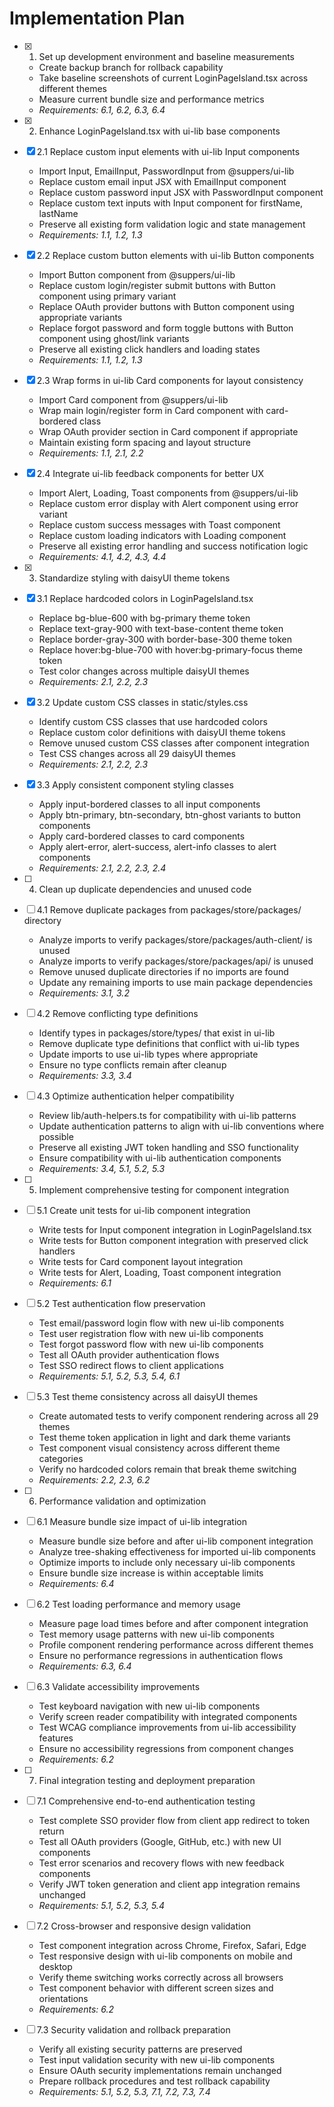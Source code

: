 # Implementation Plan

- [x] 1. Set up development environment and baseline measurements
  - Create backup branch for rollback capability
  - Take baseline screenshots of current LoginPageIsland.tsx across different themes
  - Measure current bundle size and performance metrics
  - _Requirements: 6.1, 6.2, 6.3, 6.4_

- [x] 2. Enhance LoginPageIsland.tsx with ui-lib base components
- [x] 2.1 Replace custom input elements with ui-lib Input components
  - Import Input, EmailInput, PasswordInput from @suppers/ui-lib
  - Replace custom email input JSX with EmailInput component
  - Replace custom password input JSX with PasswordInput component
  - Replace custom text inputs with Input component for firstName, lastName
  - Preserve all existing form validation logic and state management
  - _Requirements: 1.1, 1.2, 1.3_

- [x] 2.2 Replace custom button elements with ui-lib Button components
  - Import Button component from @suppers/ui-lib
  - Replace custom login/register submit buttons with Button component using primary variant
  - Replace OAuth provider buttons with Button component using appropriate variants
  - Replace forgot password and form toggle buttons with Button component using ghost/link variants
  - Preserve all existing click handlers and loading states
  - _Requirements: 1.1, 1.2, 1.3_

- [x] 2.3 Wrap forms in ui-lib Card components for layout consistency
  - Import Card component from @suppers/ui-lib
  - Wrap main login/register form in Card component with card-bordered class
  - Wrap OAuth provider section in Card component if appropriate
  - Maintain existing form spacing and layout structure
  - _Requirements: 1.1, 2.1, 2.2_

- [x] 2.4 Integrate ui-lib feedback components for better UX
  - Import Alert, Loading, Toast components from @suppers/ui-lib
  - Replace custom error display with Alert component using error variant
  - Replace custom success messages with Toast component
  - Replace custom loading indicators with Loading component
  - Preserve all existing error handling and success notification logic
  - _Requirements: 4.1, 4.2, 4.3, 4.4_

- [x] 3. Standardize styling with daisyUI theme tokens
- [x] 3.1 Replace hardcoded colors in LoginPageIsland.tsx
  - Replace bg-blue-600 with bg-primary theme token
  - Replace text-gray-900 with text-base-content theme token
  - Replace border-gray-300 with border-base-300 theme token
  - Replace hover:bg-blue-700 with hover:bg-primary-focus theme token
  - Test color changes across multiple daisyUI themes
  - _Requirements: 2.1, 2.2, 2.3_

- [x] 3.2 Update custom CSS classes in static/styles.css
  - Identify custom CSS classes that use hardcoded colors
  - Replace custom color definitions with daisyUI theme tokens
  - Remove unused custom CSS classes after component integration
  - Test CSS changes across all 29 daisyUI themes
  - _Requirements: 2.1, 2.2, 2.3_

- [x] 3.3 Apply consistent component styling classes
  - Apply input-bordered classes to all input components
  - Apply btn-primary, btn-secondary, btn-ghost variants to button components
  - Apply card-bordered classes to card components
  - Apply alert-error, alert-success, alert-info classes to alert components
  - _Requirements: 2.1, 2.2, 2.3, 2.4_

- [ ] 4. Clean up duplicate dependencies and unused code
- [ ] 4.1 Remove duplicate packages from packages/store/packages/ directory
  - Analyze imports to verify packages/store/packages/auth-client/ is unused
  - Analyze imports to verify packages/store/packages/api/ is unused
  - Remove unused duplicate directories if no imports are found
  - Update any remaining imports to use main package dependencies
  - _Requirements: 3.1, 3.2_

- [ ] 4.2 Remove conflicting type definitions
  - Identify types in packages/store/types/ that exist in ui-lib
  - Remove duplicate type definitions that conflict with ui-lib types
  - Update imports to use ui-lib types where appropriate
  - Ensure no type conflicts remain after cleanup
  - _Requirements: 3.3, 3.4_

- [ ] 4.3 Optimize authentication helper compatibility
  - Review lib/auth-helpers.ts for compatibility with ui-lib patterns
  - Update authentication patterns to align with ui-lib conventions where possible
  - Preserve all existing JWT token handling and SSO functionality
  - Ensure compatibility with ui-lib authentication components
  - _Requirements: 3.4, 5.1, 5.2, 5.3_

- [ ] 5. Implement comprehensive testing for component integration
- [ ] 5.1 Create unit tests for ui-lib component integration
  - Write tests for Input component integration in LoginPageIsland.tsx
  - Write tests for Button component integration with preserved click handlers
  - Write tests for Card component layout integration
  - Write tests for Alert, Loading, Toast component integration
  - _Requirements: 6.1_

- [ ] 5.2 Test authentication flow preservation
  - Test email/password login flow with new ui-lib components
  - Test user registration flow with new ui-lib components
  - Test forgot password flow with new ui-lib components
  - Test all OAuth provider authentication flows
  - Test SSO redirect flows to client applications
  - _Requirements: 5.1, 5.2, 5.3, 5.4, 6.1_

- [ ] 5.3 Test theme consistency across all daisyUI themes
  - Create automated tests to verify component rendering across all 29 themes
  - Test theme token application in light and dark theme variants
  - Test component visual consistency across different theme categories
  - Verify no hardcoded colors remain that break theme switching
  - _Requirements: 2.2, 2.3, 6.2_

- [ ] 6. Performance validation and optimization
- [ ] 6.1 Measure bundle size impact of ui-lib integration
  - Measure bundle size before and after ui-lib component integration
  - Analyze tree-shaking effectiveness for imported ui-lib components
  - Optimize imports to include only necessary ui-lib components
  - Ensure bundle size increase is within acceptable limits
  - _Requirements: 6.4_

- [ ] 6.2 Test loading performance and memory usage
  - Measure page load times before and after component integration
  - Test memory usage patterns with new ui-lib components
  - Profile component rendering performance across different themes
  - Ensure no performance regressions in authentication flows
  - _Requirements: 6.3, 6.4_

- [ ] 6.3 Validate accessibility improvements
  - Test keyboard navigation with new ui-lib components
  - Verify screen reader compatibility with integrated components
  - Test WCAG compliance improvements from ui-lib accessibility features
  - Ensure no accessibility regressions from component changes
  - _Requirements: 6.2_

- [ ] 7. Final integration testing and deployment preparation
- [ ] 7.1 Comprehensive end-to-end authentication testing
  - Test complete SSO provider flow from client app redirect to token return
  - Test all OAuth providers (Google, GitHub, etc.) with new UI components
  - Test error scenarios and recovery flows with new feedback components
  - Verify JWT token generation and client app integration remains unchanged
  - _Requirements: 5.1, 5.2, 5.3, 5.4_

- [ ] 7.2 Cross-browser and responsive design validation
  - Test component integration across Chrome, Firefox, Safari, Edge
  - Test responsive design with ui-lib components on mobile and desktop
  - Verify theme switching works correctly across all browsers
  - Test component behavior with different screen sizes and orientations
  - _Requirements: 6.2_

- [ ] 7.3 Security validation and rollback preparation
  - Verify all existing security patterns are preserved
  - Test input validation security with new ui-lib components
  - Ensure OAuth security implementations remain unchanged
  - Prepare rollback procedures and test rollback capability
  - _Requirements: 5.1, 5.2, 5.3, 7.1, 7.2, 7.3, 7.4_